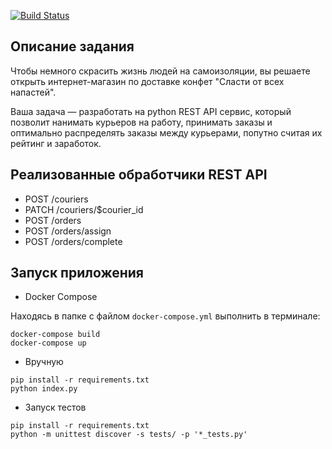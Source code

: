 [![Build Status](https://travis-ci.com/vokor/backendschool2021.svg?token=qCnqbxaGF2UTqcxu1s1x&branch=main)](https://travis-ci.com/github/vokor/backendschool2021)
##  Описание задания
Чтобы немного скрасить жизнь людей на самоизоляции, вы решаете открыть
интернет-магазин по доставке конфет "Сласти от всех напастей".

Ваша задача — разработать на python REST API сервис, который позволит нанимать курьеров на работу,
принимать заказы и оптимально распределять заказы между курьерами, попутно считая их рейтинг и заработок.


## Реализованные обработчики REST API
   * POST /couriers
   * PATCH /couriers/$courier_id
   * POST /orders
   * POST /orders/assign
   * POST /orders/complete

## Запуск приложения

   * Docker Compose

Находясь в папке с файлом `docker-compose.yml` выполнить в терминале:

    docker-compose build
    docker-compose up

   * Вручную 

    pip install -r requirements.txt
    python index.py

   * Запуск тестов

	pip install -r requirements.txt
	python -m unittest discover -s tests/ -p '*_tests.py'
